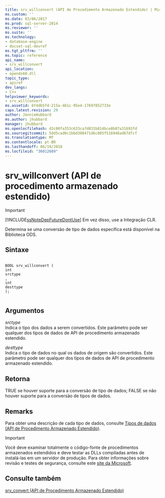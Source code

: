 ```yaml
---
title: srv_willconvert (API de Procedimento Armazenado Estendido) | Microsoft Docs
ms.custom: ''
ms.date: 03/06/2017
ms.prod: sql-server-2014
ms.reviewer: ''
ms.suite: ''
ms.technology:
- database-engine
- docset-sql-devref
ms.tgt_pltfrm: ''
ms.topic: reference
api_name:
- srv_willconvert
api_location:
- opends60.dll
topic_type:
- apiref
dev_langs:
- C++
helpviewer_keywords:
- srv_willconvert
ms.assetid: 6f4db5fd-215a-461c-95e4-17697852733e
caps.latest.revision: 29
author: JennieHubbard
ms.author: jhubbard
manager: jhubbard
ms.openlocfilehash: d2c00fa353c633ca7d831b814bce8b07a31693fd
ms.sourcegitcommit: 5dd5cad0c1bbd308471d6c885f516948ad67dfcf
ms.translationtype: MT
ms.contentlocale: pt-BR
ms.lasthandoff: 06/19/2018
ms.locfileid: "36012689"
---
```

# <a name="srvwillconvert-extended-stored-procedure-api"></a>srv_willconvert (API de procedimento armazenado estendido)
    
> [!IMPORTANT]  
>  [!INCLUDE[ssNoteDepFutureDontUse](../../includes/ssnotedepfuturedontuse-md.md)] Em vez disso, use a Integração CLR.  
  
 Determina se uma conversão de tipo de dados específica está disponível na Biblioteca ODS.  
  
## <a name="syntax"></a>Sintaxe  
  
```  
  
BOOL srv_willconvert (  
int  
srctype  
,  
int  
desttype   
);  
  
```  
  
## <a name="arguments"></a>Argumentos  
 *srctype*  
 Indica o tipo dos dados a serem convertidos. Este parâmetro pode ser qualquer dos tipos de dados de API de procedimento armazenado estendido.  
  
 *desttype*  
 Indica o tipo de dados no qual os dados de origem são convertidos. Este parâmetro pode ser qualquer dos tipos de dados de API de procedimento armazenado estendido.  
  
## <a name="returns"></a>Retorna  
 TRUE se houver suporte para a conversão de tipo de dados; FALSE se não houver suporte para a conversão de tipos de dados.  
  
## <a name="remarks"></a>Remarks  
 Para obter uma descrição de cada tipo de dados, consulte [Tipos de dados &#40;API de Procedimento Armazenado Estendido&#41;](data-types-extended-stored-procedure-api.md).  
  
> [!IMPORTANT]  
>  Você deve examinar totalmente o código-fonte de procedimentos armazenados estendidos e deve testar as DLLs compiladas antes de instalá-las em um servidor de produção. Para obter informações sobre revisão e testes de segurança, consulte este [site da Microsoft](http://go.microsoft.com/fwlink/?LinkID=54761&amp;clcid=0x409http://msdn.microsoft.com/security/).  
  
## <a name="see-also"></a>Consulte também  
 [srv_convert &#40;API de Procedimento Armazenado Estendido&#41;](srv-convert-extended-stored-procedure-api.md)  
  
  